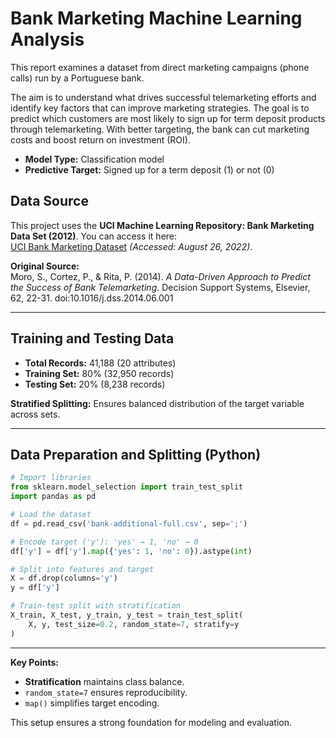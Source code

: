 # Bank Marketing Machine Learning Analysis

This report examines a dataset from direct marketing campaigns (phone calls) run by a Portuguese bank.

The aim is to understand what drives successful telemarketing efforts and identify key factors that can improve marketing strategies. The goal is to predict which customers are most likely to sign up for term deposit products through telemarketing. With better targeting, the bank can cut marketing costs and boost return on investment (ROI).

- **Model Type:** Classification model
- **Predictive Target:** Signed up for a term deposit (1) or not (0)


## Data Source  
This project uses the **UCI Machine Learning Repository: Bank Marketing Data Set (2012)**. You can access it here:  
[UCI Bank Marketing Dataset](http://archive.ics.uci.edu/ml/datasets/Bank+Marketing) *(Accessed: August 26, 2022)*.

**Original Source:**  
Moro, S., Cortez, P., & Rita, P. (2014). *A Data-Driven Approach to Predict the Success of Bank Telemarketing*. Decision Support Systems, Elsevier, 62, 22-31. doi:10.1016/j.dss.2014.06.001

---

## Training and Testing Data
- **Total Records:** 41,188 (20 attributes)
- **Training Set:** 80% (32,950 records)
- **Testing Set:** 20% (8,238 records)

**Stratified Splitting:** Ensures balanced distribution of the target variable across sets.

---

## Data Preparation and Splitting (Python)
```python
# Import libraries
from sklearn.model_selection import train_test_split
import pandas as pd

# Load the dataset
df = pd.read_csv('bank-additional-full.csv', sep=';')

# Encode target ('y'): 'yes' → 1, 'no' → 0
df['y'] = df['y'].map({'yes': 1, 'no': 0}).astype(int)

# Split into features and target
X = df.drop(columns='y')
y = df['y']

# Train-test split with stratification
X_train, X_test, y_train, y_test = train_test_split(
    X, y, test_size=0.2, random_state=7, stratify=y
)
```

---
**Key Points:**
- **Stratification** maintains class balance.
- `random_state=7` ensures reproducibility.
- `map()` simplifies target encoding.

This setup ensures a strong foundation for modeling and evaluation.